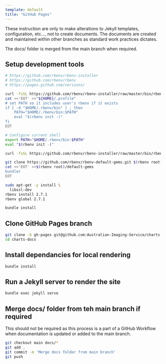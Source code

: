 ```yaml
---
template: default
title: "GitHub Pages"
---
```

These instruction are only to make alterations to Jekyll templates, configuration, etc..., not to create documents. The documents are created and maintained within other branches as standard work practices dictates.

The docs/ folder is merged from the main branch when required. 

## Setup development tools

```bash
# https://github.com/rbenv/rbenv-installer
# https://github.com/rbenv/rbenv
# https://pages.github.com/versions/

curl -fsSL https://github.com/rbenv/rbenv-installer/raw/master/bin/rbenv-installer | bash
cat <<'EOT' >>"${HOME}/.profile"
# set PATH so it includes user's rbenv if it exists
if [ -d "$HOME/.rbenv/bin" ] ; then
    PATH="$HOME/.rbenv/bin:$PATH"
    eval "$(rbenv init -)"
fi
EOT

# Configure current shell
export PATH="$HOME/.rbenv/bin:$PATH"
eval "$(rbenv init -)"

curl -fsSL https://github.com/rbenv/rbenv-installer/raw/master/bin/rbenv-doctor | bash

git clone https://github.com/rbenv/rbenv-default-gems.git $(rbenv root)/plugins/rbenv-default-gems
cat <<'EOT' >>$(rbenv root)/default-gems
bundler
EOT

sudo apt-get -y install \
  libssl-dev
rbenv install 2.7.1
rbenv global 2.7.1

bundle install
```

## Clone GitHub Pages branch

```bash
git clone -b gh-pages git@github.com:Australian-Imaging-Service/charts.git charts-docs
cd charts-docs
```

## Install dependancies for local rendering

```bash
bundle install
```

## Run a Jekyll server to render the site

```bash
bundle exec jekyll serve
```

## Merge docs/ folder from teh main branch if required

This should not be required as this process is a part of a GitHub Workflow when documentation is updated or added to the main branch.

```bash
git checkout main docs/*
git add .
git commit -m 'Merge docs folder from main branch'
git push
```
